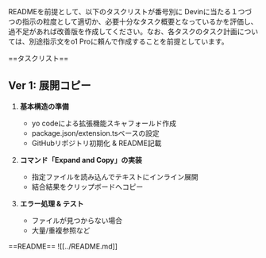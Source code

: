 READMEを前提として、以下のタスクリストが番号別に
Devinに当たる１つづつの指示の粒度として適切か、必要十分なタスク概要となっているかを評価し、過不足があれば改善版を作成してください。なお、各タスクのタスク計画については、別途指示文をo1 Proに頼んで作成することを前提としています。

==タスクリスト==
## Ver 1:  展開コピー

1. **基本構造の準備**
   * yo codeによる拡張機能スキャフォールド作成
   * package.json/extension.tsベースの設定
   * GitHubリポジトリ初期化 & README記載

2. **コマンド「Expand and Copy」の実装**
   * 指定ファイルを読み込んでテキストにインライン展開
   * 結合結果をクリップボードへコピー

3. **エラー処理 & テスト**
   * ファイルが見つからない場合
   * 大量/重複参照など



==README== 
![[../README.md]]